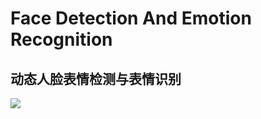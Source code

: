 # Face Detection And Emotion Recognition

## 动态人脸表情检测与表情识别


![](https://lixinlong1995.oss-cn-beijing.aliyuncs.com/emotion.png)
